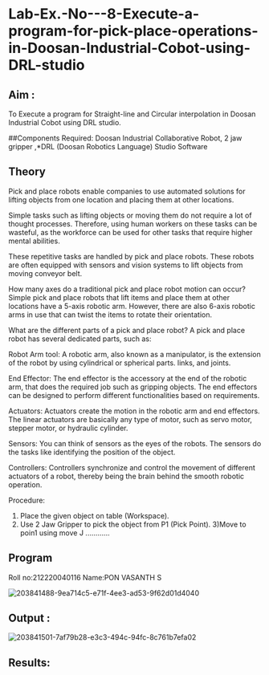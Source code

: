 # Lab-Ex.-No---8-Execute-a-program-for-pick-place-operations-in-Doosan-Industrial-Cobot-using-DRL-studio
## Aim :
To Execute a program for Straight-line and Circular interpolation in Doosan Industrial Cobot using DRL studio.

##Components Required: Doosan Industrial Collaborative Robot, 2 jaw gripper ,*DRL (Doosan Robotics Language) Studio Software


## Theory 
Pick and place robots enable companies to use automated solutions for lifting objects from one location and placing them at other locations.

Simple tasks such as lifting objects or moving them do not require a lot of thought processes. Therefore, using human workers on these tasks can be wasteful, as the workforce can be used for other tasks that require higher mental abilities.

These repetitive tasks are handled by pick and place robots. These robots are often equipped with sensors and vision systems to lift objects from moving conveyor belt.

How many axes do a traditional pick and place robot motion can occur?
Simple pick and place robots that lift items and place them at other locations have a 5-axis robotic arm. However, there are also 6-axis robotic arms in use that can twist the items to rotate their orientation.

What are the different parts of a pick and place robot?
A pick and place robot has several dedicated parts, such as:

Robot Arm tool: A robotic arm, also known as a manipulator, is the extension of the robot by using cylindrical or spherical parts. links, and joints.

End Effector: The end effector is the accessory at the end of the robotic arm, that does the required job such as gripping objects. The end effectors can be designed to perform different functionalities based on requirements.

Actuators: Actuators create the motion in the robotic arm and end effectors. The linear actuators are basically any type of motor, such as servo motor, stepper motor, or hydraulic cylinder.

Sensors: You can think of sensors as the eyes of the robots. The sensors do the tasks like identifying the position of the object.

Controllers: Controllers synchronize and control the movement of different actuators of a robot, thereby being the brain behind the smooth robotic operation.



Procedure:


1) Place the given object on table (Workspace).
2) Use 2 Jaw Gripper to pick the object from P1 (Pick Point). 
3)Move to poin1 using move J
............


## Program 
Roll no:212220040116
Name:PON VASANTH S

![203841488-9ea714c5-e71f-4ee3-ad53-9f62d01d4040](https://user-images.githubusercontent.com/87744906/204149939-4c1fcac7-51a7-4066-98a6-1c6ad82e0db3.png)




## Output : 
![203841501-7af79b28-e3c3-494c-94fc-8c761b7efa02](https://user-images.githubusercontent.com/87744906/204149973-7339de55-199d-4ca4-a1f1-eba78cf6e065.png)


## Results: 





